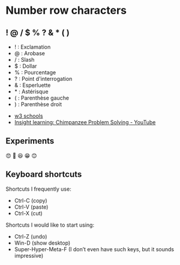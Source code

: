 # Number row characters
## ! @ / $ % ? & * ( )
- ! : Exclamation
- @ : Arobase
- / : Slash
- $ : Dollar
- % : Pourcentage
- ? : Point d'interrogation
- & : Esperluette
- \* : Astérisque
- ( : Parenthèse gauche
- ) : Parenthèse droit
* [w3 schools](https://www.w3schools.com/)
* [Insight learning: Chimpanzee Problem Solving - YouTube](https://www.youtube.com/watch?v=fPz6uvIbWZE&t=1s)
## Experiments
:heart_eyes: :sparkling_heart: :satisfied:
:grin: :blush:
## Keyboard shortcuts
Shortcuts I frequently use: 
- Ctrl-C (copy)
- Ctrl-V (paste)
- Ctrl-X (cut)

Shortcuts I would like to start using: 
- Ctrl-Z (undo)
- Win-D (show desktop)
- Super-Hyper-Meta-F (I don’t even have such keys, but it sounds impressive)
